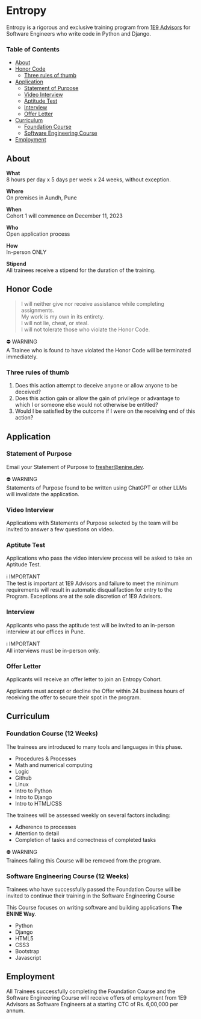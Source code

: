 # Entropy

Entropy is a rigorous and exclusive training program from [1E9 Advisors](https://enine.dev/) for Software Engineers who write code in Python and Django.

### Table of Contents

* [About](#about)
* [Honor Code](#honor-code)
  * [Three rules of thumb](#three-rules-of-thumb)
* [Application](#application)
  * [Statement of Purpose](#statement-of-purpose)
  * [Video Interview](#video-interview)
  * [Aptitude Test](#aptitude-test)
  * [Interview](#interview)
  * [Offer Letter](#offer-letter)
* [Curriculum](#curriculum)
  * [Foundation Course](#foundation-course)
  * [Software Engineering Course](#software-engineering-course)
* [Employment](#employment)

## About

**What**<br>
8 hours per day x 5 days per week x 24 weeks, without exception.

**Where**<br>
On premises in Aundh, Pune

**When**<br>
Cohort 1 will commence on December 11, 2023

**Who**<br>
Open application process

**How**<br>
In-person ONLY

**Stipend**<br>
All trainees receive a stipend for the duration of the training.

## Honor Code

> I will neither give nor receive assistance while completing assignments.<br>
> My work is my own in its entirety.<br>
> I will not lie, cheat, or steal.<br>
> I will not tolerate those who violate the Honor Code.

⛔ WARNING<br>
A Trainee who is found to have violated the Honor Code will be terminated immediately.

### Three rules of thumb

1. Does this action attempt to deceive anyone or allow anyone to be deceived?
2. Does this action gain or allow the gain of privilege or advantage to which I or someone else would not otherwise be entitled?
3. Would I be satisfied by the outcome if I were on the receiving end of this action?

## Application

### Statement of Purpose

Email your Statement of Purpose to fresher@enine.dev.

⛔ WARNING<br>
Statements of Purpose found to be written using ChatGPT or other LLMs will invalidate the application.

### Video Interview

Applications with Statements of Purpose selected by the team will be invited to answer a few questions on video.

### Aptitute Test

Applications who pass the video interview process will be asked to take an Aptitude Test.

ℹ️ IMPORTANT<br>
The test is important at 1E9 Advisors and failure to meet the minimum requirements will result in automatic disqualifaction for entry to the Program. Exceptions are at the sole discretion of 1E9 Advisors.

### Interview

Applicants who pass the aptitude test will be invited to an in-person interview at our offices in Pune.

ℹ️ IMPORTANT<br>
All interviews must be in-person only.

### Offer Letter

Applicants will receive an offer letter to join an Entropy Cohort.

Applicants must accept or decline the Offer within 24 business hours of receiving the offer to secure their spot in the program.

## Curriculum

### Foundation Course (12 Weeks)

The trainees are introduced to many tools and languages in this phase.

- Procedures & Processes
- Math and numerical computing
- Logic
- Github
- Linux
- Intro to Python
- Intro to Django
- Intro to HTML/CSS

The trainees will be assessed weekly on several factors including:
- Adherence to processes
- Attention to detail
- Completion of tasks and correctness of completed tasks

⛔ WARNING<br>
Trainees failing this Course will be removed from the program.

### Software Engineering Course (12 Weeks)

Trainees who have successfully passed the Foundation Course will be invited to continue their training in the Software Engineering Course

This Course focuses on writing software and building applications **The ENINE Way**.

- Python
- Django
- HTML5
- CSS3
- Bootstrap
- Javascript

## Employment

All Trainees successfully completing the Foundation Course and the Software Engineering Course will receive offers of employment from 1E9 Advisors as Software Engineers at a starting CTC of Rs. 6,00,000 per annum.
